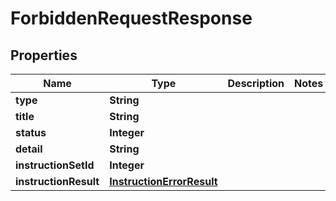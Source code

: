 

# ForbiddenRequestResponse


## Properties

| Name | Type | Description | Notes |
|------------ | ------------- | ------------- | -------------|
|**type** | **String** |  |  |
|**title** | **String** |  |  |
|**status** | **Integer** |  |  |
|**detail** | **String** |  |  |
|**instructionSetId** | **Integer** |  |  |
|**instructionResult** | [**InstructionErrorResult**](InstructionErrorResult.md) |  |  |



